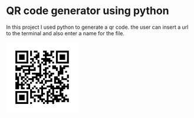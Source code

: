 # QR code generator using python
In this project I used python to generate a qr code. 
the user can insert a url to the terminal and also enter a name for the file.

![google qr](./google-qr.png)

